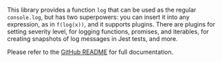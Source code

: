 <!-- README for NPM; the one for GitHub is in .github directory. -->

This library provides a function `log` that can be used as the regular `console.log`, but has two superpowers: you can insert it into any expression, as in `f(log(x))`, and it supports plugins. There are plugins for setting severity level, for logging functions, promises, and iterables, for creating snapshots of log messages in Jest tests, and more.

Please refer to the [GitHub README](https://github.com/ivan7237d/1log) for full documentation.
